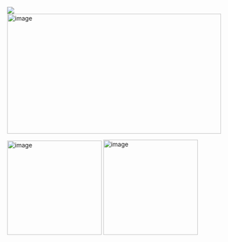 ![](https://komarev.com/ghpvc/?username=VERIFIEDreality&style=for-the-badge&label=&color=000000)
<img width="498" height="280" alt="image" src="https://github.com/user-attachments/assets/80af5523-997c-4744-9171-20d5a03be29d" />






<img width="220" height="220" alt="image" src="https://github.com/user-attachments/assets/3be88176-8fa2-49e4-8114-362b5b31283e" />
<img width="220" height="222" alt="image" src="https://github.com/user-attachments/assets/505d8656-5f4f-4082-8c6f-8dddcc5d9aa9" />
